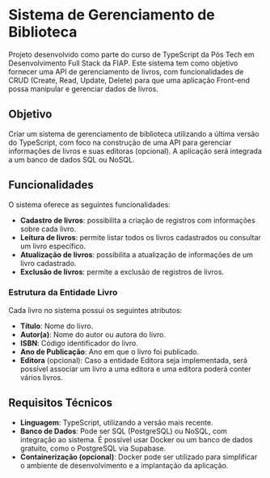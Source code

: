 # Sistema de Gerenciamento de Biblioteca

Projeto desenvolvido como parte do curso de TypeScript da Pós Tech em Desenvolvimento Full Stack da FIAP. Este sistema tem como objetivo fornecer uma API de gerenciamento de livros, com funcionalidades de CRUD (Create, Read, Update, Delete) para que uma aplicação Front-end possa manipular e gerenciar dados de livros.

## Objetivo

Criar um sistema de gerenciamento de biblioteca utilizando a última versão do TypeScript, com foco na construção de uma API para gerenciar informações de livros e suas editoras (opcional). A aplicação será integrada a um banco de dados SQL ou NoSQL.

## Funcionalidades

O sistema oferece as seguintes funcionalidades:
- **Cadastro de livros**: possibilita a criação de registros com informações sobre cada livro.
- **Leitura de livros**: permite listar todos os livros cadastrados ou consultar um livro específico.
- **Atualização de livros**: possibilita a atualização de informações de um livro cadastrado.
- **Exclusão de livros**: permite a exclusão de registros de livros.

### Estrutura da Entidade Livro
Cada livro no sistema possui os seguintes atributos:
- **Título**: Nome do livro.
- **Autor(a)**: Nome do autor ou autora do livro.
- **ISBN**: Código identificador do livro.
- **Ano de Publicação**: Ano em que o livro foi publicado.
- **Editora** (opcional): Caso a entidade Editora seja implementada, será possível associar um livro a uma editora e uma editora poderá conter vários livros.

## Requisitos Técnicos

- **Linguagem**: TypeScript, utilizando a versão mais recente.
- **Banco de Dados**: Pode ser SQL (PostgreSQL) ou NoSQL, com integração ao sistema. É possível usar Docker ou um banco de dados gratuito, como o PostgreSQL via Supabase.
- **Containerização (opcional)**: Docker pode ser utilizado para simplificar o ambiente de desenvolvimento e a implantação da aplicação.